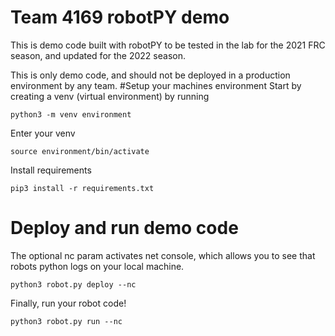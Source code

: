 # Team 4169 robotPY demo
This is demo code built with robotPY to be tested in the lab for the 2021 FRC season, and updated for the 2022 season.

This is only demo code, and should not be deployed in a production environment by any team.
#Setup your machines environment
Start by creating a venv (virtual environment) by running
``` shell
python3 -m venv environment
```
Enter your venv
```shell
source environment/bin/activate
```
Install requirements
```shell
pip3 install -r requirements.txt
```
# Deploy and run demo code
The optional nc param activates net console, which allows you to see that robots python logs on your local machine.
```shell
python3 robot.py deploy --nc
```
Finally, run your robot code!
```shell
python3 robot.py run --nc
``` 
